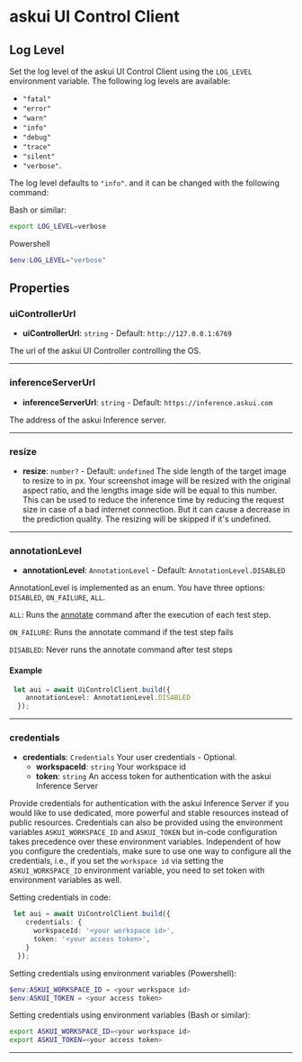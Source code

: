 # askui UI Control Client

## Log Level

Set the log level of the askui UI Control Client using the `LOG_LEVEL` environment variable.
The following log levels are available:

- `"fatal"`
- `"error"`
- `"warn"`
- `"info"`
- `"debug"`
- `"trace"`
- `"silent"`
- `"verbose"`.

The log level defaults to `"info"`. and it can be changed with the following command:

Bash or similar:

```bash
export LOG_LEVEL=verbose
```

Powershell

 ```powershell
$env:LOG_LEVEL="verbose"
```

## Properties

### uiControllerUrl

- **uiControllerUrl**: `string` - Default: `http://127.0.0.1:6769`

The url of the askui UI Controller controlling the OS.
___

### inferenceServerUrl

- **inferenceServerUrl**: `string` - Default: `https://inference.askui.com`

The address of the askui Inference server.
___

### resize

- **resize**: `number?` - Default: `undefined`
  The side length of the target image to resize to in px. Your screenshot image will be resized with the original aspect ratio, and the lengths image side will be equal to this number. This can be used to reduce the inference time by reducing the request size in case of a bad internet connection. But it can cause a decrease in the prediction quality.
  The resizing will be skipped if it's undefined.


___

### annotationLevel

- **annotationLevel**: `AnnotationLevel` - Default: `AnnotationLevel.DISABLED`

AnnotationLevel is implemented as an enum. You have three options: `DISABLED`, `ON_FAILURE`, `ALL`.

`ALL`:  Runs the [annotate](../../general/05-Tooling/annotate-image.md) command after the execution of each test step.

`ON_FAILURE`: Runs the annotate command if the test step fails

`DISABLED`: Never runs the annotate command after test steps

#### Example

```typescript
 let aui = await UiControlClient.build({
    annotationLevel: AnnotationLevel.DISABLED
  });
```

___

### credentials

- **credentials**: `Credentials` Your user credentials - Optional.
  - **workspaceId**: `string` Your workspace id
  - **token**: `string` An access token for authentication with the askui Inference Server

Provide credentials for authentication with the askui Inference Server if you would like to use dedicated, more powerful and stable resources instead of public resources. Credentials can also be provided using the environment variables `ASKUI_WORKSPACE_ID` and `ASKUI_TOKEN` but in-code configuration takes precedence over these environment variables. Independent of how you configure the credentials, make sure to use one way to configure all the credentials, i.e., if you set the `workspace id` via setting the `ASKUI_WORKSPACE_ID` environment variable, you need to set token with environment variables as well.

Setting credentials in code:

```typescript
 let aui = await UiControlClient.build({
    credentials: {
      workspaceId: '<your workspace id>',
      token: '<your access token>',
    }
  });
```

Setting credentials using environment variables (Powershell):

```powershell
$env:ASKUI_WORKSPACE_ID = <your workspace id>
$env:ASKUI_TOKEN = <your access token>
```

Setting credentials using environment variables (Bash or similar):

```bash
export ASKUI_WORKSPACE_ID=<your workspace id>
export ASKUI_TOKEN=<your access token>
```

___
